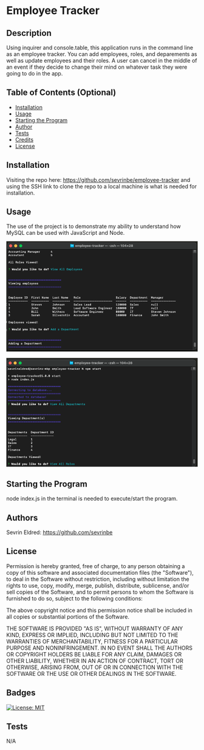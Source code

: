 
  # Employee Tracker

  ## Description
  
  Using inquirer and console.table, this application runs in the command line as an employee tracker. You can add employees, roles, and deparements as well as update employees and their roles. A user can cancel in the middle of an event if they decide to change their mind on whatever task they were going to do in the app.
  
  ## Table of Contents (Optional)
    
  - [Installation](#installation)
  - [Usage](#usage)
  - [Starting the Program](#starting-the-program)
  - [Author](#authors)
  - [Tests](#tests)
  - [Credits](#credits)
  - [License](#license)
  
  ## Installation
  
  Visiting the repo here: https://github.com/sevrinbe/employee-tracker and using the SSH link to clone the repo to a local machine is what is needed for installation.

  ## Usage
  
  The use of the project is to demonstrate my ability to understand how MySQL can be used with JavaScript and Node. 



  ![image](./assets/screenshots/screenshot.png)
  
  ![image](./assets/screenshots/screenshot2.png)


  ## Starting the Program

  node index.js in the terminal is needed to execute/start the program.

  ## Authors
  
  Sevrin Eldred: https://github.com/sevrinbe
    
  ## License
  
  Permission is hereby granted, free of charge, to any person obtaining a copy of this software and associated documentation files (the "Software"), to     deal in the Software without restriction, including without limitation the rights to use, copy, modify, merge, publish, distribute, sublicense, and/or   sell copies of the Software, and to permit persons to whom the Software is furnished to do so, subject to the following conditions:
      
  The above copyright notice and this permission notice shall be included in all copies or substantial portions of the Software.
      
  THE SOFTWARE IS PROVIDED "AS IS", WITHOUT WARRANTY OF ANY KIND, EXPRESS OR IMPLIED, INCLUDING BUT NOT LIMITED TO THE WARRANTIES OF MERCHANTABILITY,       FITNESS FOR A PARTICULAR PURPOSE AND NONINFRINGEMENT. IN NO EVENT SHALL THE AUTHORS OR COPYRIGHT HOLDERS BE LIABLE FOR ANY CLAIM, DAMAGES OR OTHER       LIABILITY, WHETHER IN AN ACTION OF CONTRACT, TORT OR OTHERWISE, ARISING FROM, OUT OF OR IN CONNECTION WITH THE SOFTWARE OR THE USE OR OTHER DEALINGS     IN THE SOFTWARE.
    
  ## Badges
  
  [![License: MIT](https://img.shields.io/badge/License-MIT-yellow.svg)](https://opensource.org/licenses/MIT)
 
  ## Tests

  N/A
